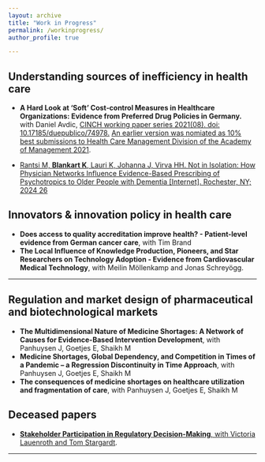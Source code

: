 ```yaml
---
layout: archive
title: "Work in Progress"
permalink: /workinprogress/
author_profile: true

---
```


## Understanding sources of inefficiency in health care

- **A Hard Look at ‘Soft’ Cost‐control Measures in Healthcare Organizations: Evidence from Preferred Drug Policies in Germany.** with Daniel Avdic, [CINCH working paper series 2021(08). doi: 10.17185/duepublico/74978.](https://duepublico2.uni-due.dereceive/duepublico_mods_00074978)
  [An earlier version was nomiated as 10% best submissions to Health Care Management Division of the Academy of Management 2021](https://ideas.repec.org/p/ajt/wcinch/74978.html).
  
- [Rantsi M, **Blankart K**, Lauri K, Johanna J, Virva HH. Not in Isolation: How Physician Networks Influence Evidence-Based Prescribing of Psychotropics to Older People with Dementia [Internet]. Rochester, NY; 2024 26](https://papers.ssrn.com/abstract=4959345)


## Innovators & innovation policy in health care

- **Does access to quality accreditation improve health? - Patient-level evidence from German cancer care**, with Tim Brand
- **The Local Influence of Knowledge Production, Pioneers, and Star Researchers on Technology Adoption - Evidence from Cardiovascular Medical Technology**, with Meilin Möllenkamp and Jonas Schreyögg.


- - -


## Regulation and market design of pharmaceutical and biotechnological markets

- **The Multidimensional Nature of Medicine Shortages: A Network of Causes for Evidence-Based Intervention Development**, with Panhuysen J, Goetjes E, Shaikh M
- **Medicine Shortages, Global Dependency, and Competition in Times of a Pandemic – a Regression  Discontinuity in Time Approach**, with Panhuysen J, Goetjes E, Shaikh M
- **The consequences of medicine shortages on healthcare utilization and fragmentation of care**, with Panhuysen J, Goetjes E, Shaikh M


## Deceased papers

- [**Stakeholder Participation in Regulatory Decision-Making**, with Victoria Lauenroth and Tom Stargardt](https://journals.aom.org/doi/10.5465/AMBPP.2018.11748abstract).


- - -



